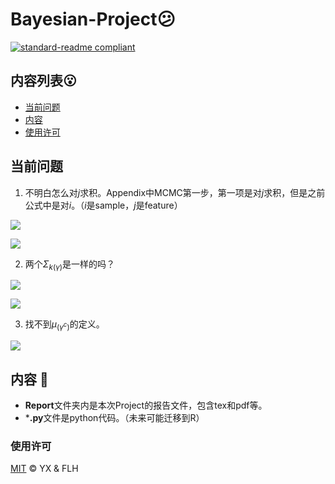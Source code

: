 # Bayesian-Project😕

[![standard-readme compliant](https://img.shields.io/badge/readme%20style-standard-brightgreen.svg?style=flat-square)](https://github.com/RichardLitt/standard-readme)


## 内容列表😮

- [当前问题](#当前问题)
- [内容](#内容)
- [使用许可](#使用许可)

## 当前问题
1. 不明白怎么对$j$求积。Appendix中MCMC第一步，第一项是对$j$求积，但是之前公式中是对$i$。（$i$是sample，$j$是feature）

![](https://github.com/xu-yang16/Bayesian-Project/blob/master/pic/1-1.jpg)

![](https://github.com/xu-yang16/Bayesian-Project/blob/master/pic/1-2.jpg)

2. 两个$\Sigma_{k(\gamma)}$是一样的吗？

![](https://github.com/xu-yang16/Bayesian-Project/blob/master/pic/2-1.jpg)

![](https://github.com/xu-yang16/Bayesian-Project/blob/master/pic/2-2.jpg)

3. 找不到$\mu_{(\gamma^c)}$的定义。

![](https://github.com/xu-yang16/Bayesian-Project/blob/master/pic/3-1.jpg)


## 内容 🌝

* **Report**文件夹内是本次Project的报告文件，包含tex和pdf等。
* ***.py**文件是python代码。（未来可能迁移到R）

### 使用许可

[MIT](LICENSE) © YX & FLH